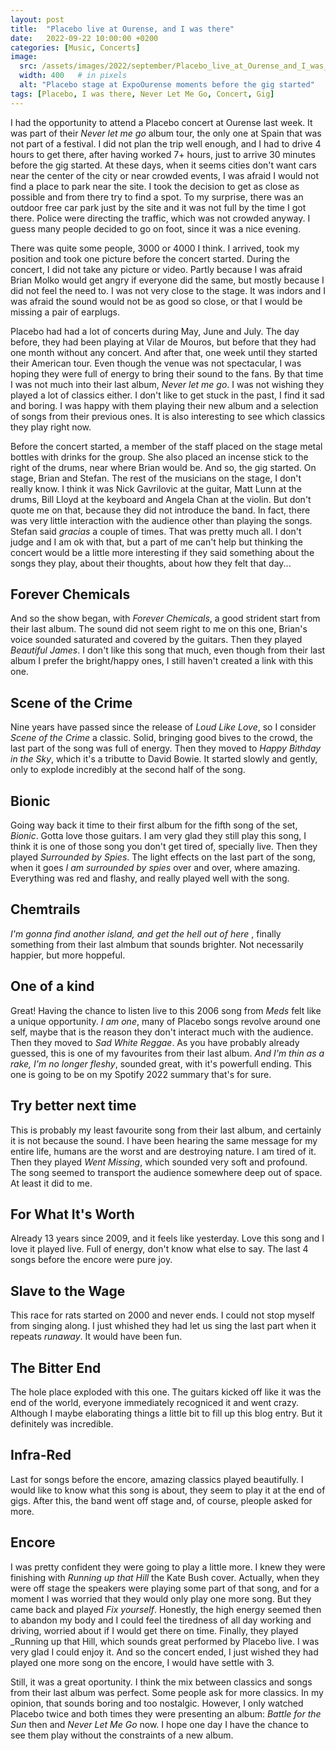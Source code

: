 ```yaml
---
layout: post
title:  "Placebo live at Ourense, and I was there"
date:   2022-09-22 10:00:00 +0200
categories: [Music, Concerts]
image:
  src: /assets/images/2022/september/Placebo_live_at_Ourense_and_I_was_there/stage_about_to_start.jpeg
  width: 400   # in pixels
  alt: "Placebo stage at ExpoOurense moments before the gig started"
tags: [Placebo, I was there, Never Let Me Go, Concert, Gig]
---
```



I had the opportunity to attend a Placebo concert at Ourense last week. It was part of their _Never let me go_ album tour, the only one at Spain that was not part of a festival. I did not plan the trip well enough, and I had to drive 4 hours to get there, after having worked 7+ hours, just to arrive 30 minutes before the gig started. At these days, when it seems cities don't want cars near the center of the city or near crowded events, I was afraid I would not find a place to park near the site. I took the decision to get as close as possible and from there try to find a spot. To my surprise, there was an outdoor free car park just by the site and it was not full by the time I got there. Police were directing the traffic, which was not crowded anyway. I guess many people decided to go on foot, since it was a nice evening. 

There was quite some people, 3000 or 4000 I think. I arrived, took my position and took one picture before the concert started. During the concert, I did not take any picture or video. Partly because I was afraid Brian Molko would get angry if everyone did the same, but mostly because I did not feel the need to. I was not very close to the stage. It was indors and I was afraid the sound would not be as good so close, or that I would be missing a pair of earplugs.

Placebo had had a lot of concerts during May, June and July. The day before, they had been playing at Vilar de Mouros, but before that they had one month without any concert. And after that, one week until they started their American tour. Even though the venue was not spectacular, I was hoping they were full of energy to bring their sound to the fans. By that time I was not much into their last album, _Never let me go_. I was not wishing they played a lot of classics either. I don't like to get stuck in the past, I find it sad and boring. I was happy with them playing their new album and a selection of songs from their previous ones. It is also interesting to see which classics they play right now.

Before the concert started, a member of the staff placed on the stage metal bottles with drinks for the group. She also placed an incense stick to the right of the drums, near where Brian would be. And so, the gig started. On stage, Brian and Stefan. The rest of the musicians on the stage, I don't really know. I think it was Nick Gavrilovic at the guitar, Matt Lunn at the drums, Bill Lloyd at the keyboard and Angela Chan at the violin. But don't quote me on that, because they did not introduce the band. In fact, there was very little interaction with the audience other than playing the songs. Stefan said _gracias_ a couple of times. That was pretty much all. I don't judge and I am ok with that, but a part of me can't help but thinking the concert would be a little more interesting if they said something about the songs they play, about their thoughts, about how they felt that day...  

## Forever Chemicals

And so the show began, with _Forever Chemicals_, a good strident start from their last album. The sound did not seem right to me on this one, Brian's voice sounded saturated and covered by the guitars. Then they played _Beautiful James_. I don't like this song that much, even though from their last album I prefer the bright/happy ones, I still haven't created a link with this one.

## Scene of the Crime

Nine years have passed since the release of _Loud Like Love_, so I consider _Scene of the Crime_ a classic. Solid, bringing good bives to the crowd, the last part of the song was full of energy. Then they moved to _Happy Bithday in the Sky_, which it's a tributte to David Bowie. It started slowly and gently, only to explode incredibly at the second half of the song.

## Bionic

Going way back it time to their first album for the fifth song of the set, _Bionic_. Gotta love those guitars. I am very glad they still play this song, I think it is one of those song you don't get tired of, specially live. Then they played _Surrounded by Spies_. The light effects on the last part of the song, when it goes _I am surrounded by spies_ over and over, where amazing. Everything was red and flashy, and really played well with the song.

## Chemtrails

_I'm gonna find another island, and get the hell out of here_ , finally something from their last almbum that sounds brighter. Not necessarily happier, but more hoppeful.  

## One of a kind

Great! Having the chance to listen live to this 2006 song from _Meds_ felt like a unique opportunity. _I am one_, many of Placebo songs revolve around one self, maybe that is the reason they don't interact much with the audience. Then they moved to _Sad White Reggae_. As you have probably already guessed, this is one of my favourites from their last album. _And I'm thin as a rake, I'm no longer fleshy_, sounded great, with it's powerfull ending. This one is going to be on my Spotify 2022 summary that's for sure.

## Try better next time

This is probably my least favourite song from their last album, and certainly it is not because the sound. I have been hearing the same message for my entire life, humans are the worst and are destroying nature. I am tired of it. Then they played _Went Missing_, which sounded very soft and profound. The song seemed to transport the audience somewhere deep out of space. At least it did to me.

## For What It's Worth

Already 13 years since 2009, and it feels like yesterday. Love this song and I love it played live. Full of energy, don't know what else to say. The last 4 songs before the encore were pure joy. 

## Slave to the Wage

This race for rats started on 2000 and never ends. I could not stop myself from singing along. I just whished they had let us sing the last part when it repeats _runaway_. It would have been fun.

## The Bitter End

The hole place exploded with this one. The guitars kicked off like it was the end of the world, everyone immediately recogniced it and went crazy. Although I maybe elaborating things a little bit to fill up this blog entry. But it definitely was incredible.

## Infra-Red

Last for songs before the encore, amazing classics played beautifully. I would like to know what this song is about, they seem to play it at the end of gigs. After this, the band went off stage and, of course, pleople asked for more.

## Encore

I was pretty confident they were going to play a little more. I knew they were finishing with _Running up that Hill_ the Kate Bush cover. Actually, when they were off stage the speakers were playing some part of that song, and for a moment I was worried that they would only play one more song. But they came back and played _Fix yourself_. Honestly, the high energy seemed then to abandon my body and I could feel the tiredness of all day working and driving, worried about if I would get there on time. Finally, they played _Running up that Hill, which sounds great performed by Placebo live. I was very glad I could enjoy it. And so the concert ended, I just wished they had played one more song on the encore, I would have settle with 3. 

Still, it was a great oportunity. I think the mix between classics and songs from their last album was perfect. Some people ask for more classics. In my opinion, that sounds boring and too nostalgic. However, I only watched Placebo twice and both times they were presenting an album: _Battle for the Sun_ then and _Never Let Me Go_ now. I hope one day I have the chance to see them play without the constraints of a new album.

